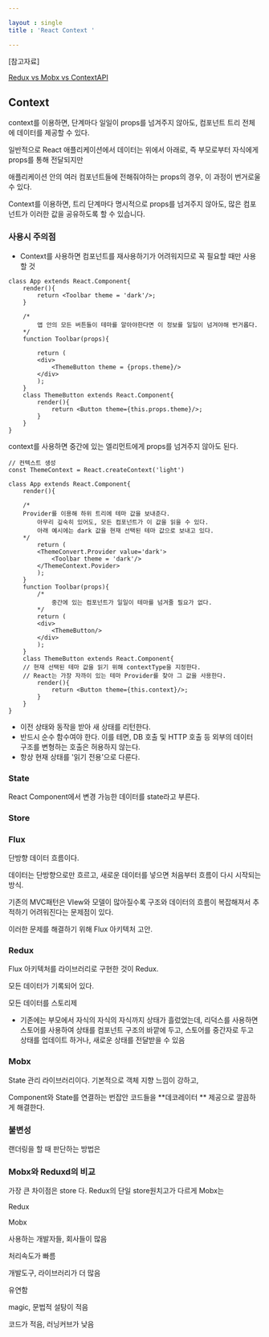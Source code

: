 ```yaml
---

layout : single
title : 'React Context '

---
```


[참고자료]

[Redux vs Mobx vs ContextAPI](https://velog.io/@mementomori/React-%EC%83%81%ED%83%9C-%EA%B4%80%EB%A6%AC-Tool-%EC%82%AC%EC%9A%A9-%EB%B9%84%EA%B5%90-Redux-VS-MobX-VS-Context-API)



## Context

context를 이용하면, 단계마다 일일이 props를 넘겨주지 않아도, 컴포넌트 트리 전체에 데이터를 제공할 수 있다. 

일반적으로 React 애플리케이션에서 데이터는 위에서 아래로, 즉 부모로부터 자식에게 props를 통해 전달되지만

애플리케이션 안의 여러 컴포넌트들에 전해줘야하는 props의 경우, 이 과정이 번거로울 수 있다. 

Context를 이용하면, 트리 단계마다 명시적으로 props를 넘겨주지 않아도, 많은 컴포넌트가 이러한 값을 공유하도록 할 수 있습니다. 

### 사용시 주의점

* Context를 사용하면 컴포넌트를 재사용하기가 어려워지므로 꼭 필요할 때만 사용할 것

```
class App extends React.Component{
	render(){
		return <Toolbar theme = 'dark'/>; 
	}
	
	/* 
		앱 안의 모든 버튼들이 테마를 알아야한다면 이 정보를 일일이 넘겨야해 번거롭다. 
	*/ 
	function Toolbar(props){

		return (
		<div>
			<ThemeButton theme = {props.theme}/>
		</div>
		); 
	}
	class ThemeButton extends React.Component{
		render(){
			return <Button theme={this.props.theme}/>; 
		}
	}
}
```

 context를 사용하면 중간에 있는 엘리먼트에게 props를 넘겨주지 않아도 된다. 

```react
// 컨텍스트 생성 
const ThemeContext = React.createContext('light')

class App extends React.Component{
	render(){
	
	/*
  	Provider를 이용해 하위 트리에 테마 값을 보내준다. 
		아무리 깊숙히 있어도, 모든 컴포넌트가 이 값을 읽을 수 있다. 
		아래 예시에는 dark 값을 현재 선택된 테마 값으로 보내고 있다. 
	*/
		return (
		<ThemeConvert.Provider value='dark'>
			<Toolbar theme = 'dark'/>
		</ThemeContext.Povider>
		); 
	}
	function Toolbar(props){
		/* 
			중간에 있는 컴포넌트가 일일이 테마를 넘겨줄 필요가 없다. 
		*/ 
		return (
		<div>
			<ThemeButton/>
		</div>
		); 
	}
	class ThemeButton extends React.Component{
	// 현재 선택된 테마 값을 읽기 위해 contextType을 지정한다. 
	// React는 가장 자까이 있는 테마 Provider를 찾아 그 값을 사용한다. 
		render(){
			return <Button theme={this.context}/>; 
		}
	}
}
```







* 이전 상태와 동작을 받아 새 상태를 리턴한다. 
* 반드시 순수 함수여야 한다. 이를 테면, DB 호출 및 HTTP 호출 등 외부의 데이터 구조를 변형하는 호출은 허용하지 않는다.
* 항상 현재 상태를 '읽기 전용'으로 다룬다. 





### State

React Component에서 변경 가능한 데이터를 state라고 부른다. 







### Store





### Flux

단방향 데이터 흐름이다. 

데이터는 단방향으로만 흐르고, 새로운 데이터를 넣으면 처음부터 흐름이 다시 시작되는 방식. 

기존의 MVC패턴은 VIew와 모델이 많아질수록 구조와 데이터의 흐름이 복잡해져서 추적하기 어려워진다는 문제점이 있다. 

이러한 문제를 해결하기 위해 Flux 아키텍처 고안.





### Redux

Flux 아키텍처를 라이브러리로 구현한 것이 Redux. 

모든 데이터가 기록되어 있다. 

모든 데이터를 스토리제



- 기존에는 부모에서 자식의 자식의 자식까지 상태가 흘렀었는데, 리덕스를 사용하면 스토어를 사용하여 상태를 컴포넌트 구조의 바깥에 두고, 스토어를 중간자로 두고 상태를 업데이트 하거나, 새로운 상태를 전달받을 수 있음





###  Mobx

State 관리 라이브러리이다. 기본적으로 객체 지향 느낌이 강하고,

Component와 State를 연결하는 번잡안 코드들을 **데코레이터 ** 제공으로 깔끔하게 해결한다. 



### 불변성

랜더링을 할 때 판단하는 방법은 





### Mobx와 Reduxd의 비교

가장 큰 차이점은 store 다. Redux의 단일 store원치고가 다르게 Mobx는 





 Redux

Mobx 

 사용하는 개발자들, 회사들이 많음

처리속도가 빠름 

개발도구, 라이브러리가 더 많음

 유연함

 magic, 문법적 설탕이 적음

 코드가 적음, 러닝커브가 낮음



